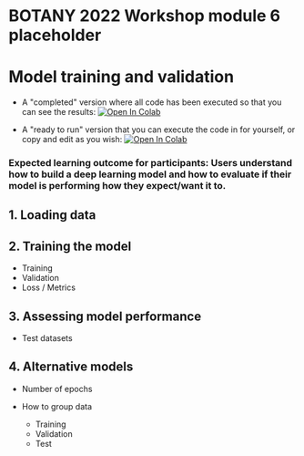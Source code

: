 # BOTANY 2022 Workshop module 6 placeholder

# Model training and validation 


* A "completed" version where all code has been executed so that you can see the results: 
[![Open In Colab](https://colab.research.google.com/assets/colab-badge.svg)](https://colab.research.google.com/github/richiehodel/Botany2022_DLworkshop/blob/main/6_model_training/Module_6_training_complete.ipynb)

* A "ready to run" version that you can execute the code in for yourself, or copy and edit as you wish:
[![Open In Colab](https://colab.research.google.com/assets/colab-badge.svg)](https://colab.research.google.com/github/richiehodel/Botany2022_DLworkshop/blob/main/6_model_training/Module_6_training_not_run.ipynb)


### Expected learning outcome for participants: Users understand how to build a deep learning model and how to evaluate if their model is performing how they expect/want it to.

## 1. Loading data

## 2. Training the model

   * Training
   * Validation
   * Loss / Metrics

## 3. Assessing model performance

  * Test datasets
 
## 4. Alternative models

  * Number of epochs

  * How to group data
  	* Training
  	* Validation
  	* Test





